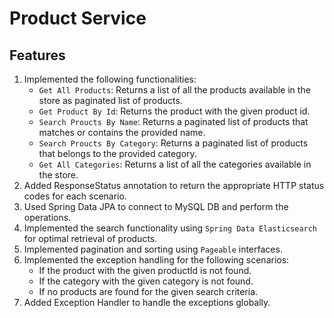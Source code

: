 # Product Service

## Features
1. Implemented the following functionalities:
   - `Get All Products`: Returns a list of all the products available in the store as paginated list of products.
   - `Get Product By Id`: Returns the product with the given product id.
   - `Search Proucts By Name`: Returns a paginated list of products that matches or contains the provided name.
   - `Search Proucts By Category`: Returns a paginated list of products that belongs to the provided category.
   - `Get All Categories`: Returns a list of all the categories available in the store.
2. Added ResponseStatus annotation to return the appropriate HTTP status codes for each scenario.
3. Used Spring Data JPA to connect to MySQL DB and perform the operations. 
4. Implemented the search functionality using `Spring Data Elasticsearch` for optimal retrieval of products. 
5. Implemented pagination and sorting using `Pageable` interfaces. 
6. Implemented the exception handling for the following scenarios:
   - If the product with the given productId is not found.
   - If the category with the given category is not found.
   - If no products are found for the given search criteria.
7. Added Exception Handler to handle the exceptions globally.
